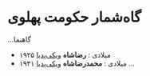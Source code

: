 # گاه‌شمار حکومت پهلوی

...گاهنما
- ۱۹۲۵ میلادی
  : **رضاشاه** [ویکی‌پدیا](https://fa.wikipedia.org/wiki/%D8%B1%D8%B6%D8%A7%D8%B4%D8%A7%D9%87_%D9%BE%D9%87%D9%84%D9%88%DB%8C)
- ۱۹۴۱ میلادی
  : **محمدرضاشاه** [ویکی‌پدیا](https://fa.wikipedia.org/wiki/%D9%85%D8%AD%D9%85%D8%AF%D8%B1%D8%B6%D8%A7_%D9%BE%D9%87%D9%84%D9%88%DB%8C)
...